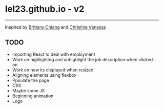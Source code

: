 <div style="align: center;">
<h1>lel23.github.io - v2</h1>
<hr>
<p>Inspired by <a href="https://brittanychiang.com/">Brittany Chiang</a> and <a href="https://www.christinavanessa.com/">Christina Vanessa</a></p>
</div>

## TODO

- Importing React to deal with employment
- Work on highlighting and unhighlight the job description when clicked on
- Work on how its displayed when resized
- Aligning elements using flexbox
- Ppoulate the page
- CSS
- Maybe some JS
- Beginning animation
- Logo